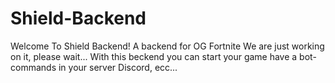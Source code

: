 # Shield-Backend
Welcome To Shield Backend!
A backend for OG Fortnite
We are just working on it, please wait...
With this beckend you can start your game have a bot-commands in your server Discord, ecc...
